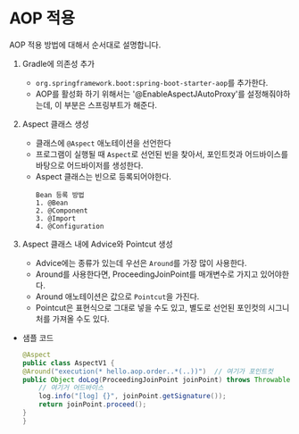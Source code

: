 # AOP 적용
AOP 적용 방법에 대해서 순서대로 설명합니다. 

1. Gradle에 의존성 추가
   - `org.springframework.boot:spring-boot-starter-aop`를 추가한다. 
   - AOP를 활성화 하기 위해서는 '@EnableAspectJAutoProxy'를 설정해줘야하는데, 이 부분은 스프링부트가 해준다. 

2. Aspect 클래스 생성
   - 클래스에 `@Aspect` 애노테이션을 선언한다
   - 프로그램이 실행될 때 `Aspect`로 선언된 빈을 찾아서, 포인트컷과 어드바이스를 바탕으로 어드바이저를 생성한다. 
   - Aspect 클래스는 빈으로 등록되어야한다. 
      ```
      Bean 등록 방법
      1. @Bean
      2. @Component
      3. @Import
      4. @Configuration
      ```

3. Aspect 클래스 내에 Advice와 Pointcut 생성
   - Advice에는 종류가 있는데 우선은 `Around`를 가장 많이 사용한다. 
   - Around를 사용한다면, ProceedingJoinPoint를 매개변수로 가지고 있어야한다. 
   - Around 애노테이션은 값으로 `Pointcut`을 가진다. 
   - Pointcut은 표현식으로 그대로 넣을 수도 있고, 별도로 선언된 포인컷의 시그니처를 가져올 수도 있다. 
- 샘플 코드
    ```java
    @Aspect
    public class AspectV1 {
    @Around("execution(* hello.aop.order..*(..))")  // 여기가 포인트컷
    public Object doLog(ProceedingJoinPoint joinPoint) throws Throwable {
        // 여기거 어드바이스
        log.info("[log] {}", joinPoint.getSignature());
        return joinPoint.proceed();
    }
    }
    ```
